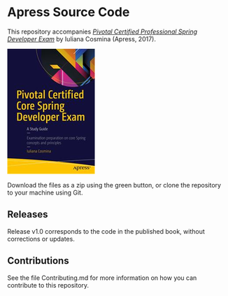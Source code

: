 # Apress Source Code

This repository accompanies [*Pivotal Certified Professional Spring Developer Exam*](http://www.apress.com/9781484208120) by Iuliana Cosmina (Apress, 2017).

![Cover image](9781484208120.jpg)

Download the files as a zip using the green button, or clone the repository to your machine using Git.

## Releases

Release v1.0 corresponds to the code in the published book, without corrections or updates.

## Contributions

See the file Contributing.md for more information on how you can contribute to this repository.
